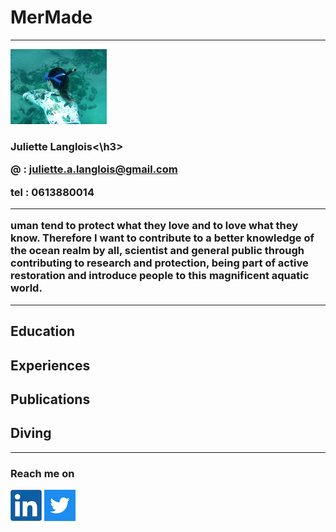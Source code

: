 # MerMade
________________
<img src="/images/freedivingjuju.png"><h3>Juliette Langlois<\h3>

@ :   juliette.a.langlois@gmail.com

tel : 0613880014

_________________

uman tend to protect what they love and to love what they know. Therefore I want to contribute to a better knowledge of the ocean realm by all, scientist and general public through contributing to research and protection, being part of active restoration and introduce people to this magnificent aquatic world.

_________________
  
## Education

## Experiences

## Publications

## Diving


_________________________________

### Reach me on

[![linkedin](/images/linkedin.png)](https://www.linkedin.com/in/juliette-langlois-838271109/) [![twitter](/images/twitter.png)](https://twitter.com/Juliette__L) 

